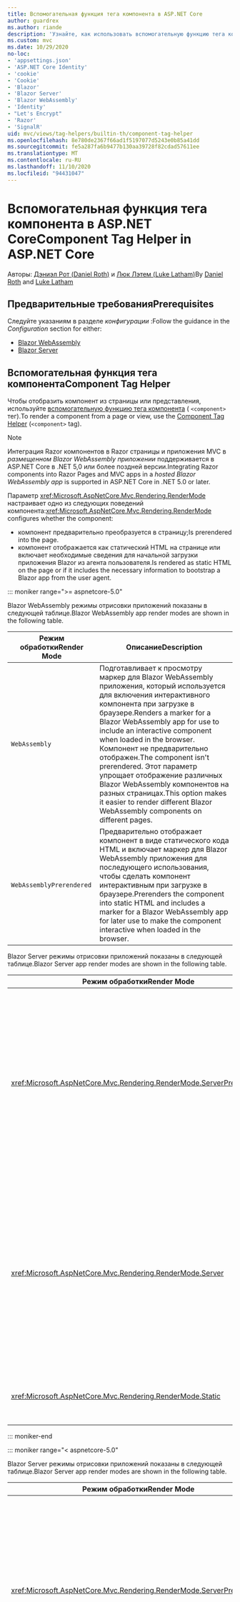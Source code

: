 ```yaml
---
title: Вспомогательная функция тега компонента в ASP.NET Core
author: guardrex
ms.author: riande
description: 'Узнайте, как использовать вспомогательную функцию тега компонента ASP.NET Core для отрисовки Razor компонентов на страницах и в представлениях.'
ms.custom: mvc
ms.date: 10/29/2020
no-loc:
- 'appsettings.json'
- 'ASP.NET Core Identity'
- 'cookie'
- 'Cookie'
- 'Blazor'
- 'Blazor Server'
- 'Blazor WebAssembly'
- 'Identity'
- "Let's Encrypt"
- 'Razor'
- 'SignalR'
uid: mvc/views/tag-helpers/builtin-th/component-tag-helper
ms.openlocfilehash: 8e780de2367f66ad1f5197077d5243e0b85a41dd
ms.sourcegitcommit: fe5a287fa6b9477b130aa39728f82cdad57611ee
ms.translationtype: MT
ms.contentlocale: ru-RU
ms.lasthandoff: 11/10/2020
ms.locfileid: "94431047"
---
```

# <a name="component-tag-helper-in-aspnet-core"></a><span data-ttu-id="adb8d-103">Вспомогательная функция тега компонента в ASP.NET Core</span><span class="sxs-lookup"><span data-stu-id="adb8d-103">Component Tag Helper in ASP.NET Core</span></span>

<span data-ttu-id="adb8d-104">Авторы: [Дэниэл Рот (Daniel Roth)](https://github.com/danroth27) и [Люк Лэтем (Luke Latham)](https://github.com/guardrex)</span><span class="sxs-lookup"><span data-stu-id="adb8d-104">By [Daniel Roth](https://github.com/danroth27) and [Luke Latham](https://github.com/guardrex)</span></span>

## <a name="prerequisites"></a><span data-ttu-id="adb8d-105">Предварительные требования</span><span class="sxs-lookup"><span data-stu-id="adb8d-105">Prerequisites</span></span>

<span data-ttu-id="adb8d-106">Следуйте указаниям в разделе *конфигурации* :</span><span class="sxs-lookup"><span data-stu-id="adb8d-106">Follow the guidance in the *Configuration* section for either:</span></span>

* [Blazor WebAssembly](xref:blazor/components/prerendering-and-integration?pivots=webassembly)
* [Blazor Server](xref:blazor/components/prerendering-and-integration?pivots=server)

## <a name="component-tag-helper"></a><span data-ttu-id="adb8d-107">Вспомогательная функция тега компонента</span><span class="sxs-lookup"><span data-stu-id="adb8d-107">Component Tag Helper</span></span>

<span data-ttu-id="adb8d-108">Чтобы отобразить компонент из страницы или представления, используйте [вспомогательную функцию тега компонента](xref:Microsoft.AspNetCore.Mvc.TagHelpers.ComponentTagHelper) ( `<component>` тег).</span><span class="sxs-lookup"><span data-stu-id="adb8d-108">To render a component from a page or view, use the [Component Tag Helper](xref:Microsoft.AspNetCore.Mvc.TagHelpers.ComponentTagHelper) (`<component>` tag).</span></span>

> [!NOTE]
> <span data-ttu-id="adb8d-109">Интеграция Razor компонентов в Razor страницы и приложения MVC в *размещенном Blazor WebAssembly приложении* поддерживается в ASP.NET Core в .NET 5,0 или более поздней версии.</span><span class="sxs-lookup"><span data-stu-id="adb8d-109">Integrating Razor components into Razor Pages and MVC apps in a *hosted Blazor WebAssembly app* is supported in ASP.NET Core in .NET 5.0 or later.</span></span>

<span data-ttu-id="adb8d-110">Параметр <xref:Microsoft.AspNetCore.Mvc.Rendering.RenderMode> настраивает одно из следующих поведений компонента:</span><span class="sxs-lookup"><span data-stu-id="adb8d-110"><xref:Microsoft.AspNetCore.Mvc.Rendering.RenderMode> configures whether the component:</span></span>

* <span data-ttu-id="adb8d-111">компонент предварительно преобразуется в страницу;</span><span class="sxs-lookup"><span data-stu-id="adb8d-111">Is prerendered into the page.</span></span>
* <span data-ttu-id="adb8d-112">компонент отображается как статический HTML на странице или включает необходимые сведения для начальной загрузки приложения Blazor из агента пользователя.</span><span class="sxs-lookup"><span data-stu-id="adb8d-112">Is rendered as static HTML on the page or if it includes the necessary information to bootstrap a Blazor app from the user agent.</span></span>

::: moniker range=">= aspnetcore-5.0"

<span data-ttu-id="adb8d-113">Blazor WebAssembly режимы отрисовки приложений показаны в следующей таблице.</span><span class="sxs-lookup"><span data-stu-id="adb8d-113">Blazor WebAssembly app render modes are shown in the following table.</span></span>

| <span data-ttu-id="adb8d-114">Режим обработки</span><span class="sxs-lookup"><span data-stu-id="adb8d-114">Render Mode</span></span> | <span data-ttu-id="adb8d-115">Описание</span><span class="sxs-lookup"><span data-stu-id="adb8d-115">Description</span></span> |
| ----------- | ----------- |
| `WebAssembly` | <span data-ttu-id="adb8d-116">Подготавливает к просмотру маркер для Blazor WebAssembly приложения, который используется для включения интерактивного компонента при загрузке в браузере.</span><span class="sxs-lookup"><span data-stu-id="adb8d-116">Renders a marker for a Blazor WebAssembly app for use to include an interactive component when loaded in the browser.</span></span> <span data-ttu-id="adb8d-117">Компонент не предварительно отображен.</span><span class="sxs-lookup"><span data-stu-id="adb8d-117">The component isn't prerendered.</span></span> <span data-ttu-id="adb8d-118">Этот параметр упрощает отображение различных Blazor WebAssembly компонентов на разных страницах.</span><span class="sxs-lookup"><span data-stu-id="adb8d-118">This option makes it easier to render different Blazor WebAssembly components on different pages.</span></span> |
| `WebAssemblyPrerendered` | <span data-ttu-id="adb8d-119">Предварительно отображает компонент в виде статического кода HTML и включает маркер для Blazor WebAssembly приложения для последующего использования, чтобы сделать компонент интерактивным при загрузке в браузере.</span><span class="sxs-lookup"><span data-stu-id="adb8d-119">Prerenders the component into static HTML and includes a marker for a Blazor WebAssembly app for later use to make the component interactive when loaded in the browser.</span></span> |

<span data-ttu-id="adb8d-120">Blazor Server режимы отрисовки приложений показаны в следующей таблице.</span><span class="sxs-lookup"><span data-stu-id="adb8d-120">Blazor Server app render modes are shown in the following table.</span></span>

| <span data-ttu-id="adb8d-121">Режим обработки</span><span class="sxs-lookup"><span data-stu-id="adb8d-121">Render Mode</span></span> | <span data-ttu-id="adb8d-122">Описание</span><span class="sxs-lookup"><span data-stu-id="adb8d-122">Description</span></span> |
| ----------- | ----------- |
| <xref:Microsoft.AspNetCore.Mvc.Rendering.RenderMode.ServerPrerendered> | <span data-ttu-id="adb8d-123">Преобразует компонент в статический HTML и включает метку приложения Blazor Server.</span><span class="sxs-lookup"><span data-stu-id="adb8d-123">Renders the component into static HTML and includes a marker for a Blazor Server app.</span></span> <span data-ttu-id="adb8d-124">При запуске пользовательского агента эта метка используется для начальной загрузки приложения Blazor.</span><span class="sxs-lookup"><span data-stu-id="adb8d-124">When the user-agent starts, this marker is used to bootstrap a Blazor app.</span></span> |
| <xref:Microsoft.AspNetCore.Mvc.Rendering.RenderMode.Server> | <span data-ttu-id="adb8d-125">Отображает метку приложения Blazor Server.</span><span class="sxs-lookup"><span data-stu-id="adb8d-125">Renders a marker for a Blazor Server app.</span></span> <span data-ttu-id="adb8d-126">Выходные данные компонента не включаются.</span><span class="sxs-lookup"><span data-stu-id="adb8d-126">Output from the component isn't included.</span></span> <span data-ttu-id="adb8d-127">При запуске пользовательского агента эта метка используется для начальной загрузки приложения Blazor.</span><span class="sxs-lookup"><span data-stu-id="adb8d-127">When the user-agent starts, this marker is used to bootstrap a Blazor app.</span></span> |
| <xref:Microsoft.AspNetCore.Mvc.Rendering.RenderMode.Static> | <span data-ttu-id="adb8d-128">Преобразует компонент в статический HTML.</span><span class="sxs-lookup"><span data-stu-id="adb8d-128">Renders the component into static HTML.</span></span> |

::: moniker-end

::: moniker range="< aspnetcore-5.0"

<span data-ttu-id="adb8d-129">Blazor Server режимы отрисовки приложений показаны в следующей таблице.</span><span class="sxs-lookup"><span data-stu-id="adb8d-129">Blazor Server app render modes are shown in the following table.</span></span>

| <span data-ttu-id="adb8d-130">Режим обработки</span><span class="sxs-lookup"><span data-stu-id="adb8d-130">Render Mode</span></span> | <span data-ttu-id="adb8d-131">Описание</span><span class="sxs-lookup"><span data-stu-id="adb8d-131">Description</span></span> |
| ----------- | ----------- |
| <xref:Microsoft.AspNetCore.Mvc.Rendering.RenderMode.ServerPrerendered> | <span data-ttu-id="adb8d-132">Преобразует компонент в статический HTML и включает метку приложения Blazor Server.</span><span class="sxs-lookup"><span data-stu-id="adb8d-132">Renders the component into static HTML and includes a marker for a Blazor Server app.</span></span> <span data-ttu-id="adb8d-133">При запуске пользовательского агента эта метка используется для начальной загрузки приложения Blazor.</span><span class="sxs-lookup"><span data-stu-id="adb8d-133">When the user-agent starts, this marker is used to bootstrap a Blazor app.</span></span> |
| <xref:Microsoft.AspNetCore.Mvc.Rendering.RenderMode.Server> | <span data-ttu-id="adb8d-134">Отображает метку приложения Blazor Server.</span><span class="sxs-lookup"><span data-stu-id="adb8d-134">Renders a marker for a Blazor Server app.</span></span> <span data-ttu-id="adb8d-135">Выходные данные компонента не включаются.</span><span class="sxs-lookup"><span data-stu-id="adb8d-135">Output from the component isn't included.</span></span> <span data-ttu-id="adb8d-136">При запуске пользовательского агента эта метка используется для начальной загрузки приложения Blazor.</span><span class="sxs-lookup"><span data-stu-id="adb8d-136">When the user-agent starts, this marker is used to bootstrap a Blazor app.</span></span> |
| <xref:Microsoft.AspNetCore.Mvc.Rendering.RenderMode.Static> | <span data-ttu-id="adb8d-137">Преобразует компонент в статический HTML.</span><span class="sxs-lookup"><span data-stu-id="adb8d-137">Renders the component into static HTML.</span></span> |

::: moniker-end

<span data-ttu-id="adb8d-138">К дополнительным характеристикам относятся:</span><span class="sxs-lookup"><span data-stu-id="adb8d-138">Additional characteristics include:</span></span>

* <span data-ttu-id="adb8d-139">Допускается использование нескольких вспомогательных функций тегов компонентов для визуализации нескольких Razor компонентов.</span><span class="sxs-lookup"><span data-stu-id="adb8d-139">Multiple Component Tag Helpers rendering multiple Razor components is allowed.</span></span>
* <span data-ttu-id="adb8d-140">Компоненты не могут быть динамически визуализированы после запуска приложения.</span><span class="sxs-lookup"><span data-stu-id="adb8d-140">Components can't be dynamically rendered after the app has started.</span></span>
* <span data-ttu-id="adb8d-141">Хотя страницы и представления могут использовать компоненты, наоборот это не так.</span><span class="sxs-lookup"><span data-stu-id="adb8d-141">While pages and views can use components, the converse isn't true.</span></span> <span data-ttu-id="adb8d-142">Компоненты не могут использовать функции представления и страницы, такие как частичные представления и разделы.</span><span class="sxs-lookup"><span data-stu-id="adb8d-142">Components can't use view- and page-specific features, such as partial views and sections.</span></span> <span data-ttu-id="adb8d-143">Чтобы использовать логику из частичного представления в компоненте, разнесите логику частичного представления в компонент.</span><span class="sxs-lookup"><span data-stu-id="adb8d-143">To use logic from a partial view in a component, factor out the partial view logic into a component.</span></span>
* <span data-ttu-id="adb8d-144">Отрисовка компонентов сервера из статической HTML-страницы не поддерживается.</span><span class="sxs-lookup"><span data-stu-id="adb8d-144">Rendering server components from a static HTML page isn't supported.</span></span>

<span data-ttu-id="adb8d-145">Следующая вспомогательная функция тега компонента визуализирует `Counter` компонент на странице или в представлении в Blazor Server приложении с помощью `ServerPrerendered` :</span><span class="sxs-lookup"><span data-stu-id="adb8d-145">The following Component Tag Helper renders the `Counter` component in a page or view in a Blazor Server app with `ServerPrerendered`:</span></span>

```cshtml
@addTagHelper *, Microsoft.AspNetCore.Mvc.TagHelpers
@using {APP ASSEMBLY}.Pages

...

<component type="typeof(Counter)" render-mode="ServerPrerendered" />
```

<span data-ttu-id="adb8d-146">В предыдущем примере предполагается, что `Counter` компонент находится в папке *pages* приложения.</span><span class="sxs-lookup"><span data-stu-id="adb8d-146">The preceding example assumes that the `Counter` component is in the app's *Pages* folder.</span></span> <span data-ttu-id="adb8d-147">Заполнитель `{APP ASSEMBLY}` — это имя сборки приложения (например, `@using BlazorSample.Pages` или `@using BlazorSample.Client.Pages` в размещенном Blazor решении).</span><span class="sxs-lookup"><span data-stu-id="adb8d-147">The placeholder `{APP ASSEMBLY}` is the app's assembly name (for example, `@using BlazorSample.Pages` or `@using BlazorSample.Client.Pages` in a hosted Blazor solution).</span></span>

<span data-ttu-id="adb8d-148">Вспомогательная функция тега компонента также может передавать параметры в компоненты.</span><span class="sxs-lookup"><span data-stu-id="adb8d-148">The Component Tag Helper can also pass parameters to components.</span></span> <span data-ttu-id="adb8d-149">Рассмотрим следующий `ColorfulCheckbox` компонент, устанавливающий цвет и размер метки флажка:</span><span class="sxs-lookup"><span data-stu-id="adb8d-149">Consider the following `ColorfulCheckbox` component that sets the check box label's color and size:</span></span>

```razor
<label style="font-size:@(Size)px;color:@Color">
    <input @bind="Value"
           id="survey" 
           name="blazor" 
           type="checkbox" />
    Enjoying Blazor?
</label>

@code {
    [Parameter]
    public bool Value { get; set; }

    [Parameter]
    public int Size { get; set; } = 8;

    [Parameter]
    public string Color { get; set; }

    protected override void OnInitialized()
    {
        Size += 10;
    }
}
```

<span data-ttu-id="adb8d-150">`Size` `int` Параметры компонента () `Color` и `string` ( [component parameters](xref:blazor/components/index#component-parameters) ) могут быть заданы вспомогательной функцией тега компонента:</span><span class="sxs-lookup"><span data-stu-id="adb8d-150">The `Size` (`int`) and `Color` (`string`) [component parameters](xref:blazor/components/index#component-parameters) can be set by the Component Tag Helper:</span></span>

```cshtml
@addTagHelper *, Microsoft.AspNetCore.Mvc.TagHelpers
@using {APP ASSEMBLY}.Shared

...

<component type="typeof(ColorfulCheckbox)" render-mode="ServerPrerendered" 
    param-Size="14" param-Color="@("blue")" />
```

<span data-ttu-id="adb8d-151">В предыдущем примере предполагается, что `ColorfulCheckbox` компонент находится в *общей* папке приложения.</span><span class="sxs-lookup"><span data-stu-id="adb8d-151">The preceding example assumes that the `ColorfulCheckbox` component is in the app's *Shared* folder.</span></span> <span data-ttu-id="adb8d-152">Заполнитель `{APP ASSEMBLY}` — это имя сборки приложения (например, `@using BlazorSample.Shared`).</span><span class="sxs-lookup"><span data-stu-id="adb8d-152">The placeholder `{APP ASSEMBLY}` is the app's assembly name (for example, `@using BlazorSample.Shared`).</span></span>

<span data-ttu-id="adb8d-153">Следующий код HTML отображается на странице или в представлении:</span><span class="sxs-lookup"><span data-stu-id="adb8d-153">The following HTML is rendered in the page or view:</span></span>

```html
<label style="font-size:24px;color:blue">
    <input id="survey" name="blazor" type="checkbox">
    Enjoying Blazor?
</label>
```

<span data-ttu-id="adb8d-154">Для передачи строки в кавычках требуется [явное Razor выражение](xref:mvc/views/razor#explicit-razor-expressions), как показано `param-Color` в предыдущем примере.</span><span class="sxs-lookup"><span data-stu-id="adb8d-154">Passing a quoted string requires an [explicit Razor expression](xref:mvc/views/razor#explicit-razor-expressions), as shown for `param-Color` in the preceding example.</span></span> <span data-ttu-id="adb8d-155">RazorПоведение синтаксического анализа для `string` значения типа не применяется к `param-*` атрибуту, так как атрибут является `object` типом.</span><span class="sxs-lookup"><span data-stu-id="adb8d-155">The Razor parsing behavior for a `string` type value doesn't apply to a `param-*` attribute because the attribute is an `object` type.</span></span>

<span data-ttu-id="adb8d-156">Поддерживаются все типы параметров, за исключением следующих:</span><span class="sxs-lookup"><span data-stu-id="adb8d-156">All types of parameters are supported, except:</span></span>

* <span data-ttu-id="adb8d-157">Универсальные параметры.</span><span class="sxs-lookup"><span data-stu-id="adb8d-157">Generic parameters.</span></span>
* <span data-ttu-id="adb8d-158">Несериализуемые параметры.</span><span class="sxs-lookup"><span data-stu-id="adb8d-158">Non-serializable parameters.</span></span>
* <span data-ttu-id="adb8d-159">Наследование в параметрах коллекции.</span><span class="sxs-lookup"><span data-stu-id="adb8d-159">Inheritance in collection parameters.</span></span>
* <span data-ttu-id="adb8d-160">Параметры, тип которых определен вне Blazor WebAssembly приложения или в неактивно загруженной сборке.</span><span class="sxs-lookup"><span data-stu-id="adb8d-160">Parameters whose type is defined outside of the Blazor WebAssembly app or within a lazily-loaded assembly.</span></span>

<span data-ttu-id="adb8d-161">Тип параметра должен быть сериализуемым JSON, что обычно означает, что тип должен иметь конструктор по умолчанию и устанавливаемые свойства.</span><span class="sxs-lookup"><span data-stu-id="adb8d-161">The parameter type must be JSON serializable, which typically means that the type must have a default constructor and settable properties.</span></span> <span data-ttu-id="adb8d-162">Например, можно указать значение для `Size` и `Color` в предыдущем примере, так как типы `Size` и `Color` являются примитивными типами ( `int` и `string` ), которые поддерживаются сериализатором JSON.</span><span class="sxs-lookup"><span data-stu-id="adb8d-162">For example, you can specify a value for `Size` and `Color` in the preceding example because the types of `Size` and `Color` are primitive types (`int` and `string`), which are supported by the JSON serializer.</span></span>

<span data-ttu-id="adb8d-163">В следующем примере объект класса передается в компонент:</span><span class="sxs-lookup"><span data-stu-id="adb8d-163">In the following example, a class object is passed to the component:</span></span>

<span data-ttu-id="adb8d-164">*MyClass.CS* :</span><span class="sxs-lookup"><span data-stu-id="adb8d-164">*MyClass.cs* :</span></span>

```csharp
public class MyClass
{
    public MyClass()
    {
    }

    public int MyInt { get; set; } = 999;
    public string MyString { get; set; } = "Initial value";
}
```

<span data-ttu-id="adb8d-165">**Класс должен иметь открытый конструктор без параметров.**</span><span class="sxs-lookup"><span data-stu-id="adb8d-165">**The class must have a public parameterless constructor.**</span></span>

<span data-ttu-id="adb8d-166">*Shared/MyComponent. Razor* :</span><span class="sxs-lookup"><span data-stu-id="adb8d-166">*Shared/MyComponent.razor* :</span></span>

```razor
<h2>MyComponent</h2>

<p>Int: @MyObject.MyInt</p>
<p>String: @MyObject.MyString</p>

@code
{
    [Parameter]
    public MyClass MyObject { get; set; }
}
```

<span data-ttu-id="adb8d-167">*Pages/MyPage. cshtml* :</span><span class="sxs-lookup"><span data-stu-id="adb8d-167">*Pages/MyPage.cshtml* :</span></span>

```cshtml
@addTagHelper *, Microsoft.AspNetCore.Mvc.TagHelpers
@using {APP ASSEMBLY}
@using {APP ASSEMBLY}.Shared

...

@{
    var myObject = new MyClass();
    myObject.MyInt = 7;
    myObject.MyString = "Set by MyPage";
}

<component type="typeof(MyComponent)" render-mode="ServerPrerendered" 
    param-MyObject="@myObject" />
```

<span data-ttu-id="adb8d-168">В предыдущем примере предполагается, что `MyComponent` компонент находится в *общей* папке приложения.</span><span class="sxs-lookup"><span data-stu-id="adb8d-168">The preceding example assumes that the `MyComponent` component is in the app's *Shared* folder.</span></span> <span data-ttu-id="adb8d-169">Заполнитель `{APP ASSEMBLY}` — это имя сборки приложения (например, `@using BlazorSample` и `@using BlazorSample.Shared` ).</span><span class="sxs-lookup"><span data-stu-id="adb8d-169">The placeholder `{APP ASSEMBLY}` is the app's assembly name (for example, `@using BlazorSample` and `@using BlazorSample.Shared`).</span></span> <span data-ttu-id="adb8d-170">`MyClass` находится в пространстве имен приложения.</span><span class="sxs-lookup"><span data-stu-id="adb8d-170">`MyClass` is in the app's namespace.</span></span>

## <a name="additional-resources"></a><span data-ttu-id="adb8d-171">Дополнительные ресурсы</span><span class="sxs-lookup"><span data-stu-id="adb8d-171">Additional resources</span></span>

* <xref:Microsoft.AspNetCore.Mvc.TagHelpers.ComponentTagHelper>
* <xref:mvc/views/tag-helpers/intro>
* <xref:blazor/components/index>
